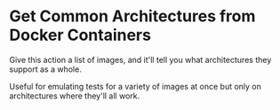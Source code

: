 # Get Common Architectures from Docker Containers

Give this action a list of images, and it'll tell you what architectures they support as a whole.

Useful for emulating tests for a variety of images at once but only on architectures where they'll all work.

<!-- action-docs-inputs -->

<!-- action-docs-outputs -->

<!-- action-docs-runs -->
